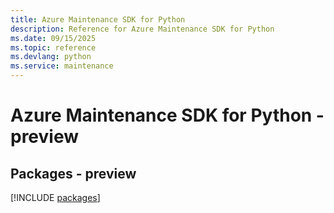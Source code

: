 ```yaml
---
title: Azure Maintenance SDK for Python
description: Reference for Azure Maintenance SDK for Python
ms.date: 09/15/2025
ms.topic: reference
ms.devlang: python
ms.service: maintenance
---
```

# Azure Maintenance SDK for Python - preview
## Packages - preview
[!INCLUDE [packages](maintenance-index.md)]